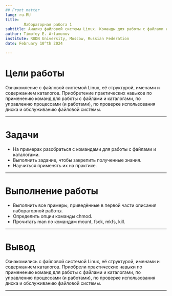 ```yaml
---
## Front matter
lang: ru-RU
title: 
        Лабораторная работа 1
subtitle: Анализ файловой системы Linux. Команды для работы с файлами и каталогами
author: Timofey E. Artamonov
institute: RUDN University, Moscow, Russian Federation
date: February 10^th 2024

---
```


# Цели работы

Ознакомление с файловой системой Linux, её структурой, именами и содержанием каталогов. Приобретение практических навыков по применению команд для работы
с файлами и каталогами, по управлению процессами (и работами), по проверке использования диска и обслуживанию файловой системы.

---

# Задачи

* На примерах разобраться с командами для работы с файлами и каталогами.
* Выполнить задание, чтобы закрепить полученные знания.
* Научиться применять их на практике.

---

# Выполнение работы

* Выполнить все примеры, приведённые в первой части описания лабораторной работы.
* Определить опции команды chmod.
* Прочитать man по командам mount, fsck, mkfs, kill.
---

# Вывод

Ознакомились с файловой системой Linux, её структурой, именами и содержанием каталогов. Приобрели практические навыки по применению команд для работы
с файлами и каталогами, по управлению процессами (и работами), по проверке использования диска и обслуживанию файловой системы.

---
